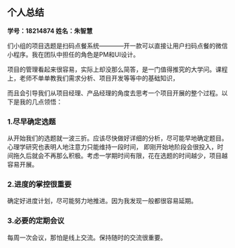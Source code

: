 ## 个人总结

**学号：18214874     姓名：朱智慧**

们小组的项目选题是扫码点餐系统————开一款可以直接让用户扫码点餐的微信小程序。我在团队中担任的角色是PM和UI设计。

项目的管理看起来很容易，实际上却没那么简答，是一门值得推究的大学问。课程上，老师不单单教我们需求分析、项目开发等等中的基础知识，

而且会引导我们从项目经理、产品经理的角度去思考一个项目开展的整个过程。以下是我的几点领悟：

### 1.尽早确定选题

从开始我们的选题就一波三折。应该尽快做好详细的分析，尽可能早地确定题目。心理学研究也表明人地注意力只能维持一段时间，
即刚开始地阶段会很投入，时间拖久后就会不再那么积极。考虑一学期时间有限，花在选题的时间越少，项目越容易开展。


### 2.进度的掌控很重要

确定好进度计划，尽可能努力地推进。因为我发现一般都很容易延期。



### 3.必要的定期会议

每周一次会议，那怕是线上交流。保持随时的交流很重要。

